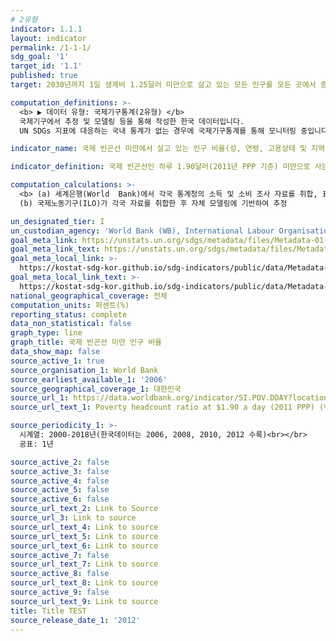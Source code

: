 ```yaml
---
# 2유형 
indicator: 1.1.1
layout: indicator
permalink: /1-1-1/
sdg_goal: '1'
target_id: '1.1'
published: true
target: 2030년까지 1일 생계비 1.25달러 미만으로 살고 있는 모든 인구를 모든 곳에서 종식

computation_definitions: >-
  <b> ▶ 데이터 유형: 국제기구통계(2유형) </b>   
  국제기구에서 추정 및 모델링 등을 통해 작성한 한국 데이터입니다.   
  UN SDGs 지표에 대응하는 국내 통계가 없는 경우에 국제기구통계를 통해 모니터링 중입니다. 

indicator_name: 국제 빈곤선 미만에서 살고 있는 인구 비율(성, 연령, 고용상태 및 지역별)

indicator_definition: 국제 빈곤선인 하루 1.90달러(2011년 PPP 기준) 미만으로 사는 인구의 비율

computation_calculations: >-
  <b> (a) 세계은행(World  Bank)에서 각국 통계청의 소득 및 소비 조사 자료를 취합, 표준화하여 추정 </b>
  (b) 국제노동기구(ILO)가 각국 자료를 취합한 후 자체 모델링에 기반하여 추정

un_designated_tier: I
un_custodian_agency: 'World Bank (WB), International Labour Organisation (ILO)'
goal_meta_link: https://unstats.un.org/sdgs/metadata/files/Metadata-01-01-01a.pdf
goal_meta_link_text: https://unstats.un.org/sdgs/metadata/files/Metadata-01-01-01a.pdf
goal_meta_local_link: >-
  https://kostat-sdg-kor.github.io/sdg-indicators/public/data/Metadata-01-01-01_KOR.pdf
goal_meta_local_link_text: >-
  https://kostat-sdg-kor.github.io/sdg-indicators/public/data/Metadata-01-01-01_KOR.pdf
national_geographical_coverage: 전체
computation_units: 퍼센트(%)
reporting_status: complete
data_non_statistical: false
graph_type: line
graph_title: 국제 빈곤선 미만 인구 비율
data_show_map: false
source_active_1: true
source_organisation_1: World Bank
source_earliest_available_1: '2006'
source_geographical_coverage_1: 대한민국
source_url_1: https://data.worldbank.org/indicator/SI.POV.DDAY?locations=KR
source_url_text_1: Poverty headcount ratio at $1.90 a day (2011 PPP) (% of population)

source_periodicity_1: >-
  시계열: 2000-2018년(한국데이터는 2006, 2008, 2010, 2012 수록)<br></br>
  공표: 1년

source_active_2: false
source_active_3: false
source_active_4: false
source_active_5: false
source_active_6: false
source_url_text_2: Link to Source
source_url_3: Link to source
source_url_text_4: Link to source
source_url_text_5: Link to source
source_url_text_6: Link to source
source_active_7: false
source_url_text_7: Link to source
source_active_8: false
source_url_text_8: Link to source
source_active_9: false
source_url_text_9: Link to source
title: Title TEST
source_release_date_1: '2012'
---
```

